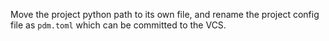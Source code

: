Move the project python path to its own file, and rename the project config file as `pdm.toml` which can be committed to the VCS.
